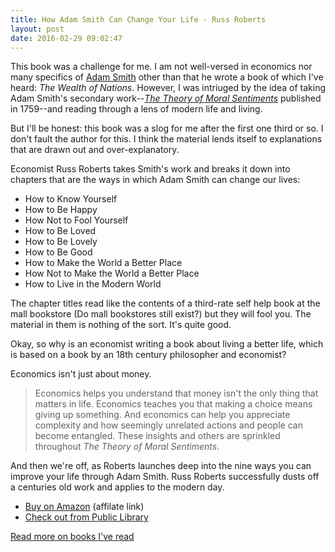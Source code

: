 ```yaml
---
title: How Adam Smith Can Change Your Life - Russ Roberts
layout: post
date: 2016-02-29 09:02:47
---
```


This book was a challenge for me. I am not well-versed in economics nor many specifics of [Adam Smith](https://en.wikipedia.org/wiki/Adam_Smith) other than that he wrote a book of which I've heard: _The Wealth of Nations_. However, I was intriuged by the idea of taking Adam Smith's secondary work--_[The Theory of Moral Sentiments](http://econlib.org/library/Smith/smMS.html)_ published in 1759--and reading through a lens of modern life and living.

But I'll be honest: this book was a slog for me after the first one third or so. I don't fault the author for this. I think the material lends itself to explanations that are drawn out and over-explanatory.

Economist Russ Roberts takes Smith's work and breaks it down into chapters that are the ways in which Adam Smith can change our lives:

* How to Know Yourself
* How to Be Happy
* How Not to Fool Yourself
* How to Be Loved
* How to Be Lovely
* How to Be Good
* How to Make the World a Better Place
* How Not to Make the World a Better Place
* How to Live in the Modern World

The chapter titles read like the contents of a third-rate self help book at the mall bookstore (Do mall bookstores still exist?) but they will fool you. The material in them is nothing of the sort. It's quite good.

Okay, so why is an economist writing a book about living a better life, which is based on a book by an 18th century philosopher and economist? 

Economics isn't just about money.

> Economics helps you understand that money isn't the only thing that matters in life. Economics teaches you that making a choice means giving up something. And economics can help you appreciate complexity and how seemingly unrelated actions and people can become entangled. These insights and others are sprinkled throughout _The Theory of Moral Sentiments_.

And then we're off, as Roberts launches deep into the nine ways you can improve your life through Adam Smith. Russ Roberts successfully dusts off a centuries old work and applies to the modern day.

* [Buy on Amazon](http://amzn.to/1Tgw1BD) (affilate link)
* [Check out from Public Library](http://www.worldcat.org/title/how-adam-smith-can-change-your-life-an-unexpected-guide-to-human-nature-and-happiness/oclc/881681030&referer=brief_results)

[Read more on books I've read](/books)